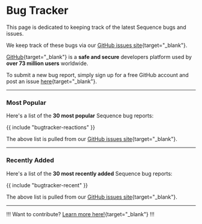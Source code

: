 # Bug Tracker

This page is dedicated to keeping track of the latest Sequence bugs and issues.

We keep track of these bugs via our [GitHub issues site](https://github.com/sequencefilm/docs-and-issues/issues){target="_blank"}.

[GitHub](https://github.com){target="_blank"} is a **safe and secure** developers platform used by **over 73 million users** worldwide.

To submit a new bug report, simply sign up for a free GitHub account and post an issue [here](https://github.com/sequencefilm/docs-and-issues/issues){target="_blank"}.

---

### Most Popular

Here's a list of the **30 most popular** Sequence bug reports:

{{ include "bugtracker-reactions" }}

The above list is pulled from our [GitHub issues site](https://github.com/sequencefilm/docs-and-issues/issues){target="_blank"}.

---

### Recently Added

Here's a list of the **30 most recently added** Sequence bug reports:

{{ include "bugtracker-recent" }}

The above list is pulled from our [GitHub issues site](https://github.com/sequencefilm/docs-and-issues/issues){target="_blank"}.

---

!!!
Want to contribute? [Learn more here!](/contribute/){target="_blank"}
!!!